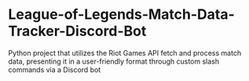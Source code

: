 # League-of-Legends-Match-Data-Tracker-Discord-Bot
Python project that utilizes the Riot Games API fetch and process match data, presenting it in a user-friendly format through custom slash commands via a Discord bot

